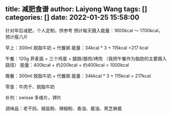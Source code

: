 title: 减肥食谱
author: Laiyong Wang
tags: []
categories: []
date: 2022-01-25 15:58:00
---
针对年后减肥，个人定制，供参考
预计每天摄入能量：1600kcal ～ 1700kcal，预计瘦八斤

早上：300ml 脱脂牛奶 + 代餐粥
能量：34kcal * 3 + 115kcal =217 kcal

午餐：120g 荞麦面 + 三个鸡蛋 + 腊肠/腊肉/烤肉 （我把午餐作为脂肪的主要摄入路径）
能量：400kcal + 约200kcal + 约400kcal = 1000kcal

晚餐：300ml 脱脂牛奶 + 代餐粥
能量：34kkcal * 3 + 115kcal = 217kcal

零食：牛肉干、脱脂牛奶

补剂：swisse 多维片，钾片

调味品：老干妈、椒盐粉、辣椒粉、香油、酱油、黑芝麻酱